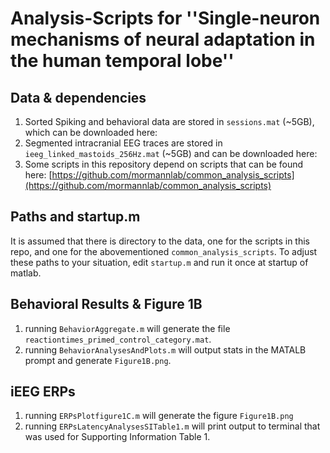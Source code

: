 # Analysis-Scripts for ''Single-neuron mechanisms of neural adaptation in the human temporal lobe''

## Data & dependencies
1. Sorted Spiking and behavioral data are stored in `sessions.mat` (~5GB), which can be downloaded here: 
2. Segmented intracranial EEG traces are stored in `ieeg_linked_mastoids_256Hz.mat` (~5GB) and can be downloaded here: 
3. Some scripts in this repository depend on scripts that can be found here: [https://github.com/mormannlab/common_analysis_scripts](https://github.com/mormannlab/common_analysis_scripts)

## Paths and startup.m
It is assumed that there is directory to the data, one for the scripts in this repo, and one for the abovementioned `common_analysis_scripts`. To adjust these paths to your situation, edit `startup.m` and run it once at startup of matlab.

## Behavioral Results & Figure 1B
1. running `BehaviorAggregate.m` will generate the file `reactiontimes_primed_control_category.mat`.
2. running `BehaviorAnalysesAndPlots.m` will output stats in the MATALB prompt and generate `Figure1B.png`.

## iEEG ERPs
1. running `ERPsPlotfigure1C.m` will generate the figure `Figure1B.png`
2. running `ERPsLatencyAnalysesSITable1.m` will print output to terminal that was used for Supporting Information Table 1. 
